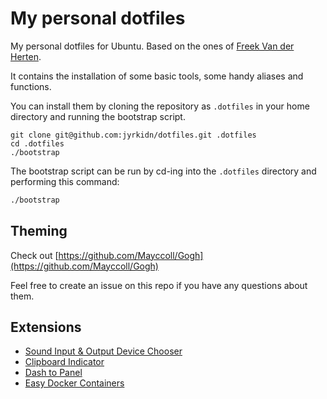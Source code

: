 # My personal dotfiles

My personal dotfiles for Ubuntu. Based on the ones of [Freek Van der Herten](https://github.com/freekmurze/dotfiles).

It contains the installation of some basic tools, some handy aliases and functions.

You can install them by cloning the repository as `.dotfiles` in your home directory and running the bootstrap script.

```
git clone git@github.com:jyrkidn/dotfiles.git .dotfiles
cd .dotfiles
./bootstrap
```

The bootstrap script can be run by cd-ing into the `.dotfiles` directory and performing this command:

```bash
./bootstrap
```

## Theming

Check out [https://github.com/Mayccoll/Gogh](https://github.com/Mayccoll/Gogh)

Feel free to create an issue on this repo if you have any questions about them.

## Extensions

- [Sound Input & Output Device Chooser](https://extensions.gnome.org/extension/906/sound-output-device-chooser/)
- [Clipboard Indicator](https://extensions.gnome.org/extension/779/clipboard-indicator/)
- [Dash to Panel](https://extensions.gnome.org/extension/1160/dash-to-panel/)
- [Easy Docker Containers](https://extensions.gnome.org/extension/2224/easy-docker-containers/)
